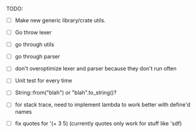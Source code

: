 
TODO:
- [ ] Make new generic library/crate utils.
- [ ] Go throw lexer
- [ ] go through utils
- [ ] go through parser
- [ ] don't overoptimize lexer and parser because they don't run often
- [ ] Unit test for every time

- [ ] String::from("blah") or "blah".to_string()?
- [ ] for stack trace, need to implement lambda to work better with define'd names
- [ ] fix quotes for '(+ 3 5) (currently quotes only work for stuff like 'sdf)
